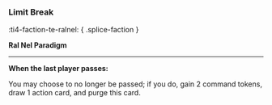 ### **Limit Break**
:ti4-faction-te-ralnel:
{ .splice-faction }

**Ral Nel Paradigm**

---

**When the last player passes:**

You may choose to no longer be passed; if you do, gain 2 command tokens, draw 1 action card, and purge this card.
